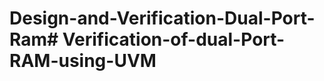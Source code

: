 # Design-and-Verification-Dual-Port-Ram#   V e r i f i c a t i o n - o f - d u a l - P o r t - R A M - u s i n g - U V M  
 